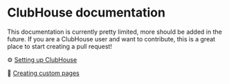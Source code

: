 # ClubHouse documentation

This documentation is currently pretty limited, more should be added in the future. If you are a ClubHouse user and want to contribute, this is a great place to start creating a pull request!

⚙️ [Setting up ClubHouse](./setup.md)

🔧 [Creating custom pages](./custom_page.md)
